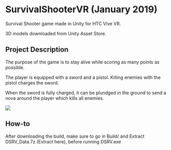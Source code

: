 # SurvivalShooterVR (January 2019)
Survival Shooter game made in Unity for HTC Vive VR.

3D models downloaded from Unity Asset Store.

## Project Description

The purpose of the game is to stay alive while scoring as many points as possible. 

The player is equipped with a sword and a pistol. Killing enemies with the pistol charges the sword. 

When the sword is fully charged, it can be plundged in the ground to send a nova around the player which kills all enemies.

![](SurvivalShooterVR.gif)

## How-to

After downloading the build, make sure to go in Build/ and Extract DSRV_Data.7z (Extract here), before running DSRV.exe
